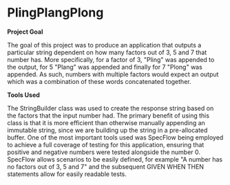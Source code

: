 # PlingPlangPlong

**Project Goal**

The goal of this project was to produce an application that outputs a particular string dependent on how many factors out of 3, 5 and 7 that number has. More specifically, for a factor of 3, "Pling" was appended to the output, for 5 "Plang" was appended and finally for 7 "Plong" was appended. As such, numbers with multiple factors would expect an output which was a combination of these words concatenated together.

**Tools Used**

The StringBuilder class was used to create the response string based on the factors that the input number had. The primary benefit of using this class is that it is more efficient than otherwise manually appending an immutable string, since we are building up the string in a pre-allocated buffer. One of the most important tools used was SpecFlow being employed to achieve a full coverage of testing for this application, ensuring that positive and negative numbers were tested alongside the number 0. SpecFlow allows scenarios to be easily defined, for example "A number has no factors out of 3, 5 and 7" and the subsequent GIVEN WHEN THEN statements allow for easily readable tests.
